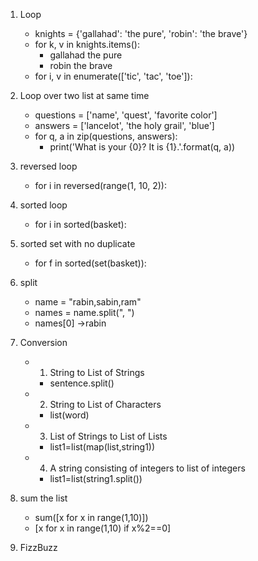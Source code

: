 1. Loop

   - knights = {'gallahad': 'the pure', 'robin': 'the brave'}
   - for k, v in knights.items():
     - gallahad the pure
     - robin the brave
   - for i, v in enumerate(['tic', 'tac', 'toe']):

2. Loop over two list at same time

   - questions = ['name', 'quest', 'favorite color']
   - answers = ['lancelot', 'the holy grail', 'blue']
   - for q, a in zip(questions, answers):
     - print('What is your {0}? It is {1}.'.format(q, a))

3. reversed loop

   - for i in reversed(range(1, 10, 2)):

4. sorted loop

   - for i in sorted(basket):

5. sorted set with no duplicate

   - for f in sorted(set(basket)):

6. split

   - name = "rabin,sabin,ram"
   - names = name.split(", ")
   - names[0] ->rabin

7. Conversion

   - 1. String to List of Strings
     - sentence.split()
   - 2. String to List of Characters
     - list(word)
   - 3. List of Strings to List of Lists
     - list1=list(map(list,string1))
   - 4. A string consisting of integers to list of integers
     - list1=list(string1.split())

8. sum the list

   - sum([x for x in range(1,10)])
   - [x for x in range(1,10) if x%2==0]

9. FizzBuzz
